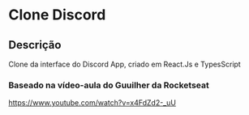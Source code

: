# Clone Discord

## Descrição

Clone da interface do Discord App, criado em React.Js e TypesScript

### Baseado na vídeo-aula do Guuilher da Rocketseat
https://www.youtube.com/watch?v=x4FdZd2-_uU
